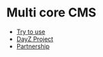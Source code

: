 # Multi core CMS 

- [Try to use](http://93.95.167.101:3000)
- [DayZ Project](https://forum.slainscraft.com)
- [Partnership](https://gigi.slainscraft.com/)

